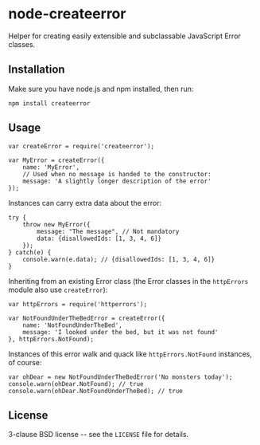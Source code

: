 node-createerror
================

Helper for creating easily extensible and subclassable JavaScript Error classes.

Installation
------------

Make sure you have node.js and npm installed, then run:

    npm install createerror

Usage
-----

    var createError = require('createerror');

    var MyError = createError({
        name: 'MyError',
        // Used when no message is handed to the constructor:
        message: 'A slightly longer description of the error'
    });

Instances can carry extra data about the error:

    try {
        throw new MyError({
            message: "The message", // Not mandatory
            data: {disallowedIds: [1, 3, 4, 6]}
        });
    } catch(e) {
        console.warn(e.data); // {disallowedIds: [1, 3, 4, 6]}
    }

Inheriting from an existing Error class (the Error classes in the
`httpErrors` module also use `createError`):

    var httpErrors = require('httperrors');

    var NotFoundUnderTheBedError = createError({
        name: 'NotFoundUnderTheBed',
        message: 'I looked under the bed, but it was not found'
    }, httpErrors.NotFound);

Instances of this error walk and quack like `httpErrors.NotFound` instances, of course:

    var ohDear = new NotFoundUnderTheBedError('No monsters today');
    console.warn(ohDear.NotFound); // true
    console.warn(ohDear.NotFoundUnderTheBed); // true


License
-------

3-clause BSD license -- see the `LICENSE` file for details.
